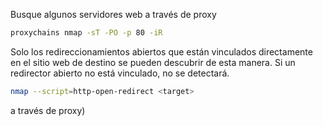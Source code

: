 Busque algunos servidores web a través de proxy

```bash
proxychains nmap -sT -PO -p 80 -iR 
```

Solo los redireccionamientos abiertos que están vinculados directamente en el sitio web de destino se pueden descubrir de esta manera. Si un redirector abierto no está vinculado, no se detectará.

```bash
nmap --script=http-open-redirect <target>
```

 a través de proxy)
